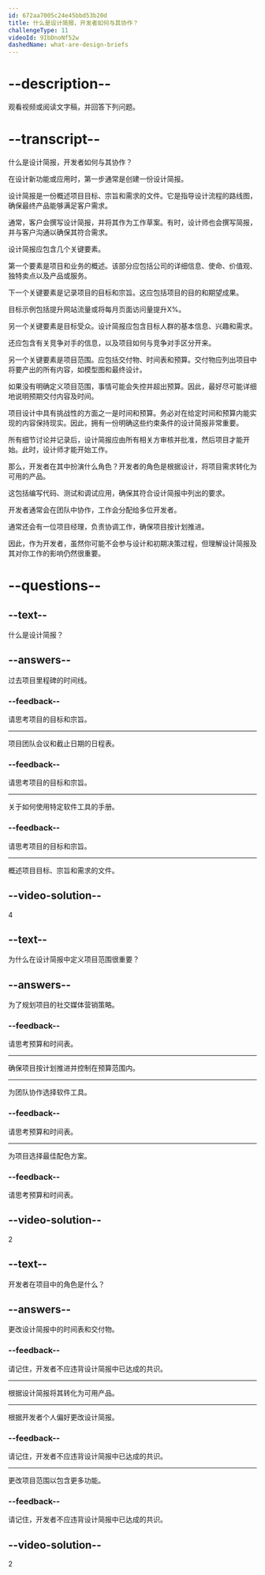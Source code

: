```yaml
---
id: 672aa7005c24e45bbd53b20d
title: 什么是设计简报，开发者如何与其协作？
challengeType: 11
videoId: 9IbDnoNf52w
dashedName: what-are-design-briefs
---
```


# --description--

观看视频或阅读文字稿，并回答下列问题。

# --transcript--

什么是设计简报，开发者如何与其协作？

在设计新功能或应用时，第一步通常是创建一份设计简报。

设计简报是一份概述项目目标、宗旨和需求的文件。它是指导设计流程的路线图，确保最终产品能够满足客户需求。

通常，客户会撰写设计简报，并将其作为工作草案。有时，设计师也会撰写简报，并与客户沟通以确保其符合需求。

设计简报应包含几个关键要素。

第一个要素是项目和业务的概述。该部分应包括公司的详细信息、使命、价值观、独特卖点以及产品或服务。

下一个关键要素是记录项目的目标和宗旨。这应包括项目的目的和期望成果。

目标示例包括提升网站流量或将每月页面访问量提升X%。

另一个关键要素是目标受众。设计简报应包含目标人群的基本信息、兴趣和需求。

还应包含有关竞争对手的信息，以及项目如何与竞争对手区分开来。

另一个关键要素是项目范围。应包括交付物、时间表和预算。交付物应列出项目中将要产出的所有内容，如模型图和最终设计。

如果没有明确定义项目范围，事情可能会失控并超出预算。因此，最好尽可能详细地说明预期交付内容及时间。

项目设计中具有挑战性的方面之一是时间和预算。务必对在给定时间和预算内能实现的内容保持现实。因此，拥有一份明确这些约束条件的设计简报非常重要。

所有细节讨论并记录后，设计简报应由所有相关方审核并批准，然后项目才能开始。此时，设计师才能开始工作。

那么，开发者在其中扮演什么角色？开发者的角色是根据设计，将项目需求转化为可用的产品。

这包括编写代码、测试和调试应用，确保其符合设计简报中列出的要求。

开发者通常会在团队中协作，工作会分配给多位开发者。

通常还会有一位项目经理，负责协调工作，确保项目按计划推进。

因此，作为开发者，虽然你可能不会参与设计和初期决策过程，但理解设计简报及其对你工作的影响仍然很重要。

# --questions--

## --text--

什么是设计简报？

## --answers--

过去项目里程碑的时间线。

### --feedback--

请思考项目的目标和宗旨。

---

项目团队会议和截止日期的日程表。

### --feedback--

请思考项目的目标和宗旨。

---

关于如何使用特定软件工具的手册。

### --feedback--

请思考项目的目标和宗旨。

---

概述项目目标、宗旨和需求的文件。

## --video-solution--

4

## --text--

为什么在设计简报中定义项目范围很重要？

## --answers--

为了规划项目的社交媒体营销策略。

### --feedback--

请思考预算和时间表。

---

确保项目按计划推进并控制在预算范围内。

---

为团队协作选择软件工具。

### --feedback--

请思考预算和时间表。

---

为项目选择最佳配色方案。

### --feedback--

请思考预算和时间表。

## --video-solution--

2

## --text--

开发者在项目中的角色是什么？

## --answers--

更改设计简报中的时间表和交付物。

### --feedback--

请记住，开发者不应违背设计简报中已达成的共识。

---

根据设计简报将其转化为可用产品。

---

根据开发者个人偏好更改设计简报。

### --feedback--

请记住，开发者不应违背设计简报中已达成的共识。

---

更改项目范围以包含更多功能。

### --feedback--

请记住，开发者不应违背设计简报中已达成的共识。

## --video-solution--

2

